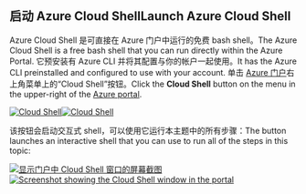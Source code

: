 ## <a name="launch-azure-cloud-shell"></a><span data-ttu-id="26fbf-101">启动 Azure Cloud Shell</span><span class="sxs-lookup"><span data-stu-id="26fbf-101">Launch Azure Cloud Shell</span></span>

<span data-ttu-id="26fbf-102">Azure Cloud Shell 是可直接在 Azure 门户中运行的免费 bash shell。</span><span class="sxs-lookup"><span data-stu-id="26fbf-102">The Azure Cloud Shell is a free bash shell that you can run directly within the Azure Portal.</span></span> <span data-ttu-id="26fbf-103">它预安装有 Azure CLI 并将其配置与你的帐户一起使用。</span><span class="sxs-lookup"><span data-stu-id="26fbf-103">It has the Azure CLI preinstalled and configured to use with your account.</span></span> <span data-ttu-id="26fbf-104">单击 [Azure 门户](https://portal.azure.com)右上角菜单上的“Cloud Shell”按钮。</span><span class="sxs-lookup"><span data-stu-id="26fbf-104">Click the **Cloud Shell** button on the menu in the upper-right of the [Azure portal](https://portal.azure.com).</span></span>

<span data-ttu-id="26fbf-105">[![Cloud Shell](../media/cloud-shell-try-it/cloud-shell-menu.png)](https://portal.azure.com)</span><span class="sxs-lookup"><span data-stu-id="26fbf-105">[![Cloud Shell](../media/cloud-shell-try-it/cloud-shell-menu.png)](https://portal.azure.com)</span></span>

<span data-ttu-id="26fbf-106">该按钮会启动交互式 shell，可以使用它运行本主题中的所有步骤：</span><span class="sxs-lookup"><span data-stu-id="26fbf-106">The button launches an interactive shell that you can use to run all of the steps in this topic:</span></span>

<span data-ttu-id="26fbf-107">[![显示门户中 Cloud Shell 窗口的屏幕截图](../media/cloud-shell-try-it/cloud-shell-safari.png)](https://portal.azure.com)</span><span class="sxs-lookup"><span data-stu-id="26fbf-107">[![Screenshot showing the Cloud Shell window in the portal](../media/cloud-shell-try-it/cloud-shell-safari.png)](https://portal.azure.com)</span></span>